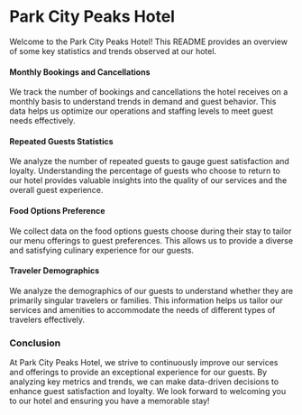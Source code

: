 # Park City Peaks Hotel

Welcome to the Park City Peaks Hotel! This README provides an overview of some key statistics and trends observed at our hotel.

#### Monthly Bookings and Cancellations
<p>We track the number of bookings and cancellations the hotel receives on a monthly basis to understand trends in demand and guest behavior. This data helps us optimize our operations and staffing levels to meet guest needs effectively.</p>

#### Repeated Guests Statistics
<p>We analyze the number of repeated guests to gauge guest satisfaction and loyalty. Understanding the percentage of guests who choose to return to our hotel provides valuable insights into the quality of our services and the overall guest experience.</p>

#### Food Options Preference
<p>We collect data on the food options guests choose during their stay to tailor our menu offerings to guest preferences. This allows us to provide a diverse and satisfying culinary experience for our guests.</p>

#### Traveler Demographics
<p>We analyze the demographics of our guests to understand whether they are primarily singular travelers or families. This information helps us tailor our services and amenities to accommodate the needs of different types of travelers effectively.</p>

### Conclusion
<p>At Park City Peaks Hotel, we strive to continuously improve our services and offerings to provide an exceptional experience for our guests. By analyzing key metrics and trends, we can make data-driven decisions to enhance guest satisfaction and loyalty. We look forward to welcoming you to our hotel and ensuring you have a memorable stay!</p>



